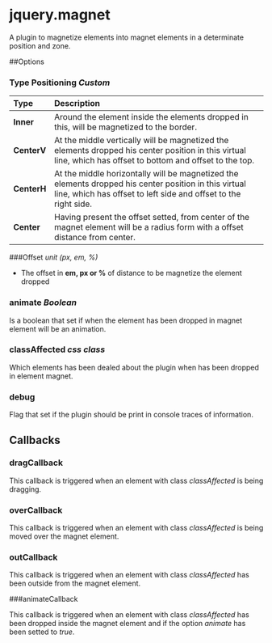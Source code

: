 jquery.magnet
=============

A plugin to magnetize elements into magnet elements in a determinate position and zone.

##Options

### Type Positioning *Custom*
|Type|Description|
|:--|:--|
| **Inner**| Around the element inside the elements dropped in this, will be magnetized to the border.|
| **CenterV**| At the middle vertically will be magnetized the elements dropped his center position in this virtual line, which has offset to bottom and offset to the top.|
| **CenterH**| At the middle horizontally will be magnetized the elements dropped his center position in this virtual line, which has offset to left side and offset to the right side.|
| **Center**| Having present the offset setted, from center of the magnet element will be a radius form with a offset distance from center.|

###Offset *unit (px, em, %)*
* The offset in **em, px or %** of distance to be magnetize the element dropped

### animate *Boolean*
Is a boolean that set if when the element has been dropped in magnet element will be an animation.

### classAffected *css class*
Which elements has been dealed about the plugin when has been dropped in element magnet.

### debug
Flag that set if the plugin should be print in console traces of information.

## Callbacks

### dragCallback
This callback is triggered when an element with class *classAffected* is being dragging.

### overCallback

This callback is triggered when an element with class *classAffected* is being moved over the magnet element.

### outCallback

This callback is triggered when an element with class *classAffected* has been outside from the magnet element.

###animateCallback

This callback is triggered when an element with class *classAffected* has been dropped inside the magnet element and if the option *animate* has been setted to *true*.